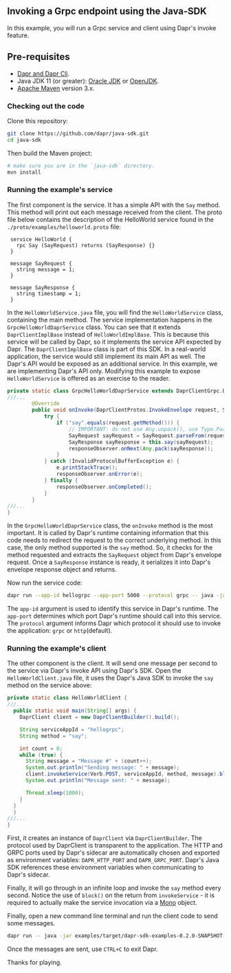## Invoking a Grpc endpoint using the Java-SDK

In this example, you will run a Grpc service and client using Dapr's invoke feature.

## Pre-requisites

* [Dapr and Dapr Cli](https://github.com/dapr/docs/blob/master/getting-started/environment-setup.md#environment-setup).
* Java JDK 11 (or greater): [Oracle JDK](https://www.oracle.com/technetwork/java/javase/downloads/index.html#JDK11) or [OpenJDK](https://jdk.java.net/13/).
* [Apache Maven](https://maven.apache.org/install.html) version 3.x.

### Checking out the code

Clone this repository:

```sh
git clone https://github.com/dapr/java-sdk.git
cd java-sdk
```

Then build the Maven project:

```sh
# make sure you are in the `java-sdk` directory.
mvn install
```

### Running the example's service

The first component is the service. It has a simple API with the `Say` method. This method will print out each message received from the client. The proto file below contains the description of the HelloWorld service found in the `./proto/examples/helloworld.proto` file:

```text
 service HelloWorld {
   rpc Say (SayRequest) returns (SayResponse) {}
 }
 
 message SayRequest {
   string message = 1;
 }
 
 message SayResponse {
   string timestamp = 1;
 }
```

In the `HelloWorldService.java` file, you will find the `HelloWorldService` class, containing the main method. The service implementation happens in the `GrpcHelloWorldDaprService` class. You can see that it extends `DaprClientImplBase` instead of `HelloWorldImplBase`. This is because this service will be called by Dapr, so it implements the service API expected by Dapr. The `DaprClientImplBase` class is part of this SDK. In a real-world application, the service would still implement its main API as well. The Dapr's API would be exposed as an additional service. In this example, we are implementing Dapr's API only. Modifying this example to expose `HelloWorldService` is offered as an exercise to the reader.
```java
private static class GrpcHelloWorldDaprService extends DaprClientGrpc.DaprClientImplBase {
///...
        @Override
        public void onInvoke(DaprClientProtos.InvokeEnvelope request, StreamObserver<Any> responseObserver) {
            try {
                if ("say".equals(request.getMethod())) {
                    // IMPORTANT: do not use Any.unpack(), use Type.ParseFrom() instead.
                    SayRequest sayRequest = SayRequest.parseFrom(request.getData().getValue());
                    SayResponse sayResponse = this.say(sayRequest);
                    responseObserver.onNext(Any.pack(sayResponse));
                }
            } catch (InvalidProtocolBufferException e) {
                e.printStackTrace();
                responseObserver.onError(e);
            } finally {
                responseObserver.onCompleted();
            }
        }
///...
}
```
In the `GrpcHelloWorldDaprService` class, the `onInvoke` method is the most important. It is called by Dapr's runtime containing information that this code needs to redirect the request to the correct underlying method. In this case, the only method supported is the `say` method. So, it checks for the method requested and extracts the `SayRequest` object from Dapr's envelope request. Once a `SayResponse` instance is ready, it serializes it into Dapr's envelope response object and returns.

Now run the service code:

```sh
dapr run --app-id hellogrpc --app-port 5000 --protocol grpc -- java -jar examples/target/dapr-sdk-examples-0.2.0-SNAPSHOT-exec.jar io.dapr.examples.invoke.grpc.HelloWorldService -p 5000
```

The `app-id` argument is used to identify this service in Dapr's runtime. The `app-port` determines which port Dapr's runtime should call into this service.  The `protocol` argument informs Dapr which protocol it should use to invoke the application: `grpc` or `http`(default).

### Running the example's client

The other component is the client. It will send one message per second to the service via Dapr's invoke API using Dapr's SDK. Open the `HelloWorldClient.java` file, it uses the Dapr's Java SDK to invoke the `say` method on the service above:

```java
private static class HelloWorldClient {
///...
  public static void main(String[] args) {
    DaprClient client = new DaprClientBuilder().build();

    String serviceAppId = "hellogrpc";
    String method = "say";

    int count = 0;
    while (true) {
      String message = "Message #" + (count++);
      System.out.println("Sending message: " + message);
      client.invokeService(Verb.POST, serviceAppId, method, message).block();
      System.out.println("Message sent: " + message);

      Thread.sleep(1000);
    }
  }
  }
///...
}
```

First, it creates an instance of `DaprClient` via `DaprClientBuilder`. The protocol used by DaprClient is transparent to the application. The HTTP and GRPC ports used by Dapr's sidecar are automatically chosen and exported as environment variables: `DAPR_HTTP_PORT` and `DAPR_GRPC_PORT`. Dapr's Java SDK references these environment variables when communicating to Dapr's sidecar.

Finally, it will go through in an infinite loop and invoke the `say` method every second. Notice the use of `block()` on the return from `invokeService` - it is required to actually make the service invocation via a [Mono](https://projectreactor.io/docs/core/release/api/reactor/core/publisher/Mono.html) object.

Finally, open a new command line terminal and run the client code to send some messages.

```sh
dapr run -- java -jar examples/target/dapr-sdk-examples-0.2.0-SNAPSHOT-exec.jar io.dapr.examples.invoke.grpc.HelloWorldClient
```

Once the messages are sent, use `CTRL+C` to exit Dapr.

Thanks for playing.
